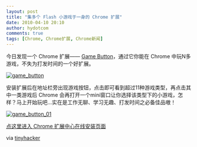 ```yaml
---
layout: post
title: "集多个 Flash 小游戏于一身的 Chrome 扩展"
date: 2010-04-10 20:10
author: hydotcom
comments: true
tags: [Chrome, Chrome扩展, Chrome新闻]
---
```

今日发现一个 Chrome 扩展—— [Game Button](https://chrome.google.com/extensions/detail/kffhenjbibjnbnjhlkcdlmpeccpaohio)，通过它你能在 Chrome 中玩N多游戏，不失为打发时间的一个好扩展。

<a href="http://img.chromi.org/2010/04/game_button.png">![](http://img.chromi.org/2010/04/game_button.png "game_button")</a>

安装扩展后在地址栏旁出现游戏按钮，点击即可看到超过11种游戏类型，再点击其中一类游戏后 Chrome 会再打开一个mini窗口让你选择该类型下的小游戏，怎样？马上开始玩吧...实在是工作无聊、学习无趣、打发时间之必备佳品嗷！

<a href="http://img.chromi.org/2010/04/game_button_01.png">![](http://img.chromi.org/2010/04/game_button_01-459x550.png "game_button_01")</a>

[点这里进入 Chrome 扩展中心在线安装页面](https://chrome.google.com/extensions/detail/kffhenjbibjnbnjhlkcdlmpeccpaohio)

via [tinyhacker](http://tinyhacker.com/hacks/playing-games-in-chrome-made-easier/)

